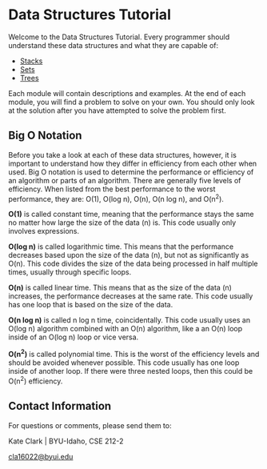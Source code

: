 # Data Structures Tutorial
Welcome to the Data Structures Tutorial. Every programmer should understand these data structures and what they are capable of:

* [Stacks](https://github.com/katereclark/data_structures_tutorial/blob/main/1-stacks.md)
* [Sets](https://github.com/katereclark/data_structures_tutorial/blob/main/2-sets.md)
* [Trees](https://github.com/katereclark/data_structures_tutorial/blob/main/3-trees.md)

Each module will contain descriptions and examples. At the end of each module, you will find a problem to solve on your own. You should only look at the solution after you have attempted to solve the problem first.

## Big O Notation
Before you take a look at each of these data structures, however, it is important to understand how they differ in efficiency from each other when used. Big O notation is used to determine the performance or efficiency of an algorithm or parts of an algorithm. There are generally five levels of efficiency. When listed from the best performance to the worst performance, they are: O(1), O(log n), O(n), O(n log n), and O(n<sup>2</sup>). 

**O(1)** is called constant time, meaning that the performance stays the same no matter how large the size of the data (n) is. This code usually only involves expressions.

**O(log n)** is called logarithmic time. This means that the performance decreases based upon the size of the data (n), but not as significantly as O(n). This code divides the size of the data being processed in half multiple times, usually through specific loops.

**O(n)** is called linear time. This means that as the size of the data (n) increases, the performance decreases at the same rate. This code usually has one loop that is based on the size of the data.

**O(n log n)** is called n log n time, coincidentally. This code usually uses an O(log n) algorithm combined with an O(n) algorithm, like a an O(n) loop inside of an O(log n) loop or vice versa.

**O(n<sup>2</sup>)** is called polynomial time. This is the worst of the efficiency levels and should be avoided whenever possible. This code usually has one loop inside of another loop. If there were three nested loops, then this could be O(n<sup>2</sup>) efficiency.

## Contact Information
For questions or comments, please send them to:

Kate Clark  |  BYU-Idaho, CSE 212-2

[cla16022@byui.edu](cla16022@byui.edu)
